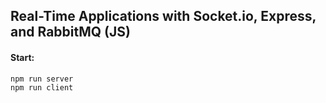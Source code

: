 ## Real-Time Applications with Socket.io, Express, and RabbitMQ (JS)

#### Start:

```bash
npm run server
npm run client
```
